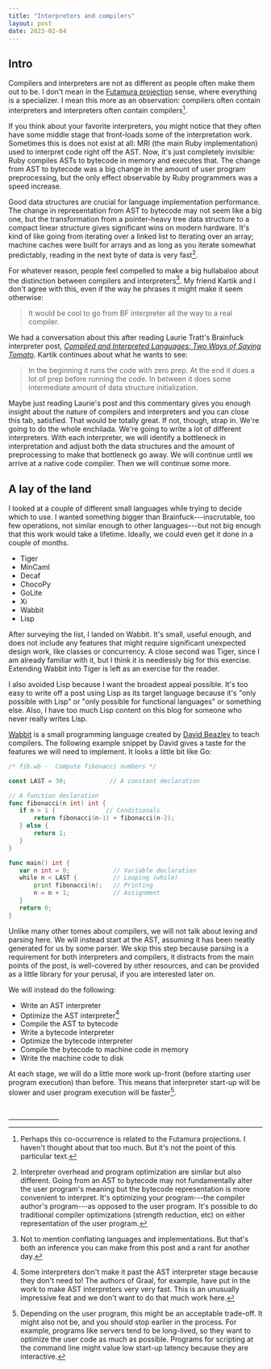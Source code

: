 ```yaml
---
title: "Interpreters and compilers"
layout: post
date: 2023-02-04
---
```


<!-- Should I call this post "potato potato" as a terrible joke reference to
Laurie's post? Or maybe I should call the interpreter potato and the compiler
potato, pronounced differently. -->

## Intro

Compilers and interpreters are not as different as people often make them out
to be. I don't mean in the [Futamura projection][futamura] sense, where
everything is a specializer. I mean this more as an observation: compilers
often contain interpreters and interpreters often contain
compilers[^futamura-related].

[futamura]: https://en.wikipedia.org/wiki/Partial_evaluation#Futamura_projections

[^futamura-related]: Perhaps this co-occurrence is related to the Futamura
    projections. I haven't thought about that too much. But it's not the point
    of this particular text.

If you think about your favorite interpreters, you might notice that they often
have some middle stage that front-loads some of the interpretation work.
Sometimes this is does not exist at all: MRI (the main Ruby implementation)
used to interpret code right off the AST. Now, it's just completely invisible:
Ruby compiles ASTs to bytecode in memory and executes that. The change from AST
to bytecode was a big change in the amount of user program preprocessing, but
the only effect observable by Ruby programmers was a speed increase.

Good data structures are crucial for language implementation performance. The
change in representation from AST to bytecode may not seem like a big one, but
the transformation from a pointer-heavy tree data structure to a compact linear
structure gives significant wins on modern hardware. It's kind of like going
from iterating over a linked list to iterating over an array; machine caches
were built for arrays and as long as you iterate somewhat predictably, reading
in the next byte of data is very fast[^interpretive-overhead].

[^interpretive-overhead]: Interpreter overhead and program optimization are
    similar but also different. Going from an AST to bytecode may not
    fundamentally alter the user program's meaning but the bytecode
    representation is more convenient to interpret. It's optimizing your
    program---the compiler author's program---as opposed to the user program.
    It's possible to do traditional compiler optimizations (strength reduction,
    etc) on either representation of the user program.

For whatever reason, people feel compelled to make a big hullabaloo about the
distinction between compilers and interpreters[^languages-implementations]. My
friend Kartik and I don't agree with this, even if the way he phrases it might
make it seem otherwise:

[^languages-implementations]: Not to mention conflating languages and
    implementations. But that's both an inference you can make from this post
    and a rant for another day.

> It would be cool to go from BF interpreter all the way to a real compiler.

We had a conversation about this after reading Laurie Tratt's Brainfuck
interpreter post, [*Compiled and Interpreted Languages: Two Ways of Saying
Tomato*][ltbf]. Kartik continues about what he wants to see:

[ltbf]: https://tratt.net/laurie/blog/2023/compiled_and_interpreted_languages_two_ways_of_saying_tomato.html

> In the beginning it runs the code with zero prep. At the end it does a lot of
> prep before running the code. In between it does some intermediate amount of
> data structure initialization.

Maybe just reading Laurie's post and this commentary gives you enough insight
about the nature of compilers and interpreters and you can close this tab,
satisfied. That would be totally great. If not, though, strap in. We're going
to do the whole enchilada. We're going to write a lot of different
interpreters. With each interpreter, we will identify a bottleneck in
interpretation and adjust both the data structures and the amount of
preprocessing to make that bottleneck go away. We will continue until we arrive
at a native code compiler. Then we will continue some more.

## A lay of the land

I looked at a couple of different small languages while trying to decide which
to use. I wanted something bigger than Brainfuck---inscrutable, too few
operations, not similar enough to other languages---but not big enough that
this work would take a lifetime. Ideally, we could even get it done in a couple
of months.

* Tiger
* MinCaml
* Decaf
* ChocoPy
* GoLite
* Xi
* Wabbit
* Lisp

After surveying the list, I landed on Wabbit. It's small, useful enough, and
does not include any features that might require significant unexpected design
work, like classes or concurrency. A close second was Tiger, since I am already
familiar with it, but I think it is needlessly big for this exercise. Extending
Wabbit into Tiger is left as an exercise for the reader.

I also avoided Lisp because I want the broadest appeal possible. It's too easy
to write off a post using Lisp as its target language because it's "only
possible with Lisp" or "only possible for functional languages" or something
else. Also, I have too much Lisp content on this blog for someone who never
really writes Lisp.

[Wabbit][wabbit] is a small programming language created by [David
Beazley][dabeaz] to teach compilers. The following example snippet by David
gives a taste for the features we will need to implement. It looks a little bit
like Go:

[wabbit]: https://www.dabeaz.com/wabbit.html
[dabeaz]: https://www.dabeaz.com/index.html

```go
/* fib.wb -  Compute fibonacci numbers */

const LAST = 30;            // A constant declaration

// A function declaration
func fibonacci(n int) int {
   if n > 1 {              // Conditionals
       return fibonacci(n-1) + fibonacci(n-2);
   } else {
       return 1;
   }
}

func main() int {
   var n int = 0;            // Variable declaration
   while n < LAST {          // Looping (while)
       print fibonacci(n);   // Printing
       n = n + 1;            // Assignment
   }
   return 0;
}
```

Unlike many other tomes about compilers, we will not talk about lexing and
parsing here. We will instead start at the AST, assuming it has been neatly
generated for us by some parser. We skip this step because parsing is a
requirement for both interpreters and compilers, it distracts from the main
points of the post, is well-covered by other resources, and can be provided as
a little library for your perusal, if you are interested later on.

We will instead do the following:

* Write an AST interpreter
* Optimize the AST interpreter[^graal]
* Compile the AST to bytecode
* Write a bytecode interpreter
* Optimize the bytecode interpreter
* Compile the bytecode to machine code in memory
* Write the machine code to disk

[^graal]: Some interpreters don't make it past the AST interpreter stage
    because they don't need to! The authors of Graal, for example, have put in
    the work to make AST interpreters very very fast. This is an unusually
    impressive feat and we don't want to do that much work here.

At each stage, we will do a little more work up-front (before starting user
program execution) than before. This means that interpreter start-up will be
slower and user program execution will be faster[^user-needs].

[^user-needs]: Depending on the user program, this might be an acceptable
    trade-off. It might also not be, and you should stop earlier in the
    process. For example, programs like servers tend to be long-lived, so they
    want to optimize the user code as much as possible. Programs for scripting
    at the command line might value low start-up latency because they are
    interactive.

<br />
<hr style="width: 100px;" />
<!-- Footnotes -->
